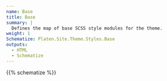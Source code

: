 ```yaml
---
name: Base
title: Base
summary: |
  Defines the map of base SCSS style modules for the theme.
weight: 1
Schematize: Platen.Site.Theme.Styles.Base
outputs:
  - HTML
  - Schematize
---
```


{{% schematize %}}

